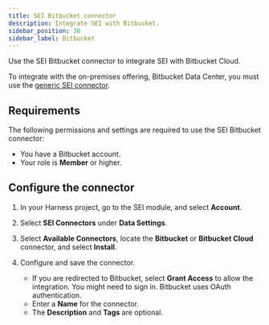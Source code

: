 ```yaml
---
title: SEI Bitbucket connector
description: Integrate SEI with Bitbucket.
sidebar_position: 30
sidebar_label: Bitbucket
---
```


Use the SEI Bitbucket connector to integrate SEI with Bitbucket Cloud.

To integrate with the on-premises offering, Bitbucket Data Center, you must use the [generic SEI connector](./sei-connector-generic.md).

## Requirements

The following permissions and settings are required to use the SEI Bitbucket connector:

* You have a Bitbucket account.
* Your role is **Member** or higher.

## Configure the connector

1. In your Harness project, go to the SEI module, and select **Account**.
2. Select **SEI Connectors** under **Data Settings**.
3. Select **Available Connectors**, locate the **Bitbucket** or **Bitbucket Cloud** connector, and select **Install**.
4. Configure and save the connector.

   * If you are redirected to Bitbucket, select **Grant Access** to allow the integration. You might need to sign in. Bitbucket uses OAuth authentication.
   * Enter a **Name** for the connector.
   * The **Description** and **Tags** are optional.
